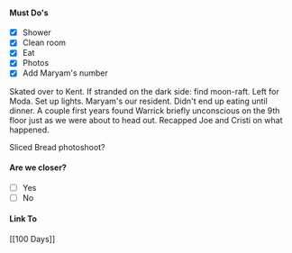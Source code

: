 #### Must Do's
- [x] Shower
- [x] Clean room
- [x] Eat
- [x] Photos
- [x] Add Maryam's number

Skated over to Kent. If stranded on the dark side: find moon-raft. Left for Moda. Set up lights. Maryam's our resident. Didn't end up eating until dinner. A couple first years found Warrick briefly unconscious on the 9th floor just as we were about to head out. Recapped Joe and Cristi on what happened.

Sliced Bread photoshoot?
#### Are we closer?
- [ ] Yes
- [ ] No
#### Link To
[[100 Days]]
